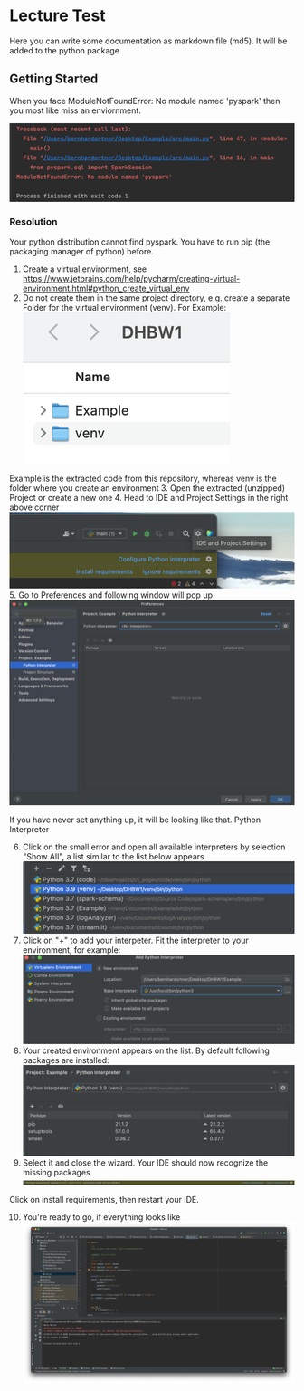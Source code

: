 # Lecture Test

Here you can write some documentation as markdown file (md5). It will be added to the python package

## Getting Started
When you face ModuleNotFoundError: No module named 'pyspark' then you most like miss an enviornment.

![Settings](No_Module_Found_Error.png)

### Resolution
Your python distribution cannot find pyspark. You have to run pip (the packaging manager of python) before.
1. Create a virtual environment, see https://www.jetbrains.com/help/pycharm/creating-virtual-environment.html#python_create_virtual_env
2. Do not create them in the same project directory, e.g. create a separate Folder for the virtual environment (venv). 
For Example: ![folder](folder_venv.png)

Example is the extracted code from this repository, whereas venv is the folder where you create an environment
3. Open the extracted (unzipped) Project or create a new one
4. Head to IDE and Project Settings in the right above corner
   ![Settings](IDE_and_Project_Settings.png)
5. Go to Preferences and following window will pop up
   ![Python Interpreter](Python_Interpreter.png)

If you have never set anything up, it will be looking like that. Python Interpreter <No Interpreter> 

6. Click on the small error and open all available interpreters by selection "Show All", a list similar to the list below
appears
   ![Available_Interpreter](Selected_VEnv.png)
7. Click on "+" to add your interpeter. Fit the interpreter to your environment, for example:
   ![Create Interpreter](create_python_interpreter.png)
8. Your created environment appears on the list. By default following packages are installed:
   ![Installed Packages](Installed_Packages.png)
9. Select it and close the wizard. Your IDE should now recognize the missing packages
   ![Install_requirements](Install_Requirements.png)

Click on install requirements, then restart your IDE. 

10. You're ready to go, if everything looks like
    ![Ready2Go](final_State.png)